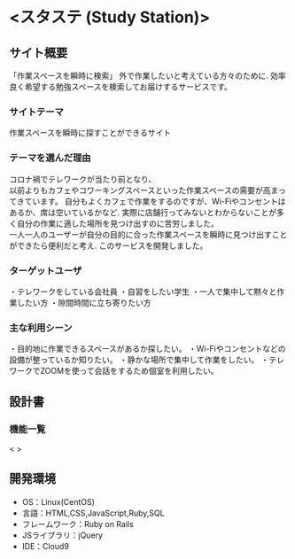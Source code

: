 # <スタステ (Study Station)>

## サイト概要
「作業スペースを瞬時に検索」
外で作業したいと考えている方々のために. 
効率良く希望する勉強スペースを検索してお届けするサービスです。

### サイトテーマ
作業スペースを瞬時に探すことができるサイト

### テーマを選んだ理由
コロナ禍でテレワークが当たり前となり、  
以前よりもカフェやコワーキングスペースといった作業スペースの需要が高まってきています。 
自分もよくカフェで作業をするのですが、Wi-Fiやコンセントはあるか、席は空いているかなど. 
実際に店舗行ってみないとわからないことが多く自分の作業に適した場所を見つけ出すのに苦労しました。  
一人一人のユーザーが自分の目的に合った作業スペースを瞬時に見つけ出すことができたら便利だと考え. 
このサービスを開発しました。

### ターゲットユーザ
・テレワークをしている会社員
・自習をしたい学生
・一人で集中して黙々と作業したい方
・隙間時間に立ち寄りたい方

### 主な利用シーン
・目的地に作業できるスペースがあるか探したい。
・Wi-Fiやコンセントなどの設備が整っているか知りたい。
・静かな場所で集中して作業をしたい。
・テレワークでZOOMを使って会話をするため個室を利用したい。

## 設計書
### 機能一覧
< >

## 開発環境
- OS：Linux(CentOS)
- 言語：HTML,CSS,JavaScript,Ruby,SQL
- フレームワーク：Ruby on Rails
- JSライブラリ：jQuery
- IDE：Cloud9
